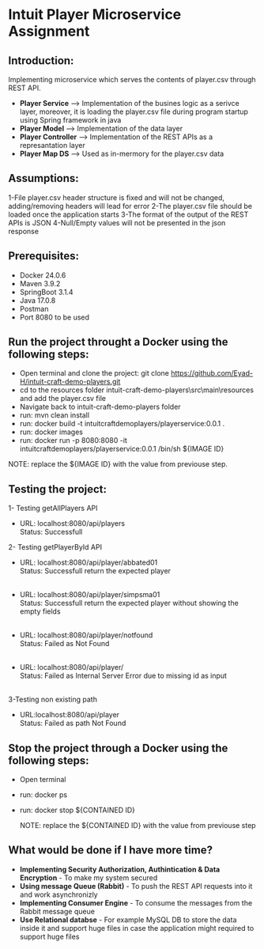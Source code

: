 # **Intuit Player Microservice Assignment**

## **Introduction:**

Implementing microservice which serves the contents of player.csv through REST API.

- <b>Player Service</b> --> Implementation of the busines logic as a serivce layer, moreover, it is loading the player.csv file during program startup using Spring framework in java
- <b>Player Model</b> --> Implementation of the data layer
- <b>Player Controller</b> --> Implementation of the REST APIs as a represantation layer
- <b> Player Map DS</b> --> Used as in-mermory for the player.csv data


## **Assumptions:**
1-File player.csv header structure is fixed and will not be changed, adding/removing headers will lead for error
2-The player.csv file should be loaded once the application starts
3-The format of the output of the REST APIs is JSON
4-Null/Empty values will not be presented in the json response

## Prerequisites:
- Docker 24.0.6
- Maven 3.9.2
- SpringBoot 3.1.4
- Java 17.0.8
- Postman
- Port 8080 to be used

## Run the project throught a Docker using the following steps:
- Open terminal and clone the project:  git clone https://github.com/Eyad-H/intuit-craft-demo-players.git
- cd to the resources folder intuit-craft-demo-players\src\main\resources and add the player.csv file
- Navigate back to intuit-craft-demo-players folder
- run: mvn clean install
- run: docker build -t intuitcraftdemoplayers/playerservice:0.0.1 .
- run: docker images
- run: docker run -p 8080:8080 -it intuitcraftdemoplayers/playerservice:0.0.1  /bin/sh ${IMAGE ID}
 <!-- --> NOTE: replace the ${IMAGE ID} with the value from previouse step.


## Testing the project:

1- Testing getAllPlayers API
- URL: localhost:8080/api/players <br>
  Status: Successfull

2- Testing getPlayerById API
- URL: localhost:8080/api/player/abbated01 <br>
  Status: Successfull return the expected player <br><br>
  
- URL: localhost:8080/api/player/simpsma01 <br>
  Status: Successfull return the expected player without showing the empty fields <br><br>

- URL: localhost:8080/api/player/notfound <br>
  Status: Failed as Not Found <br><br>

- URL: localhost:8080/api/player/ <br>
  Status: Failed as Internal Server Error due to missing id as input <br><br>

3-Testing non existing path
- URL:localhost:8080/api/player <br>
  Status: Failed as path Not Found


## Stop the project through a Docker using the following steps:
- Open terminal
- run: docker ps
- run: docker stop ${CONTAINED ID}
  
  <!-- --> NOTE: replace the ${CONTAINED ID} with the value from previouse step 

## What would be done if I have more time?
- <b>Implementing Security Authorization, Authintication & Data Encryption</b> - To make my system secured
- <b>Using message Queue (Rabbit)</b> - To push the REST API requests into it and work asynchronizly
- <b> Implementing Consumer Engine</b> -  To consume the messages from the Rabbit message queue 
- <b> Use Relational databse</b> - For example MySQL DB to store the data inside it and support huge files in case the application might required to support huge files


